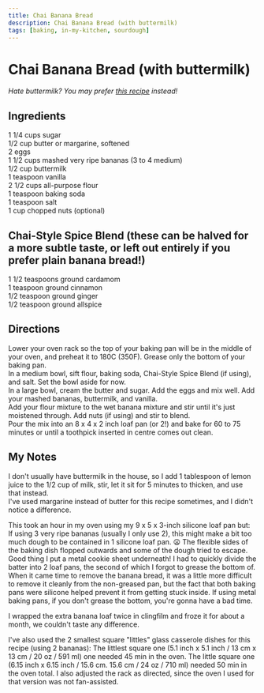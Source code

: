 ```yaml
---
title: Chai Banana Bread
description: Chai Banana Bread (with buttermilk)
tags: [baking, in-my-kitchen, sourdough]
---
```


# Chai Banana Bread (with buttermilk)
*Hate buttermilk? You may prefer [this recipe](banana-bread.md) instead!*

## Ingredients
1 1/4 cups sugar  
1/2 cup butter or margarine, softened  
2 eggs  
1 1/2 cups mashed very ripe bananas (3 to 4 medium)  
1/2 cup buttermilk  
1 teaspoon vanilla  
2 1/2 cups all-purpose flour  
1 teaspoon baking soda  
1 teaspoon salt  
1 cup chopped nuts (optional)

## Chai-Style Spice Blend (these can be halved for a more subtle taste, or left out entirely if you prefer plain banana bread!)
1 1/2 teaspoons ground cardamom  
1 teaspoon ground cinnamon  
1/2 teaspoon ground ginger  
1/2 teaspoon ground allspice

## Directions
Lower your oven rack so the top of your baking pan will be in the middle of your oven, and preheat it to 180C (350F). Grease only the bottom of your baking pan.  
In a medium bowl, sift flour, baking soda, Chai-Style Spice Blend (if using), and salt. Set the bowl aside for now.  
In a large bowl, cream the butter and sugar. Add the eggs and mix well. Add your mashed bananas, buttermilk, and vanilla.  
Add your flour mixture to the wet banana mixture and stir until it's just moistened through. Add nuts (if using) and stir to blend.  
Pour the mix into an 8 x 4 x 2 inch loaf pan (or 2!) and bake for 60 to 75 minutes or until a toothpick inserted in centre comes out clean.

## My Notes
I don't usually have buttermilk in the house, so I add 1 tablespoon of lemon juice to the 1/2 cup of milk, stir, let it sit for 5 minutes to thicken, and use that instead.  
I've used margarine instead of butter for this recipe sometimes, and I didn't notice a difference.

This took an hour in my oven using my 9 x 5 x 3-inch silicone loaf pan but:  
If using 3 very ripe bananas (usually I only use 2), this might make a bit too much dough to be contained in 1 silicone loaf pan. 😦 The flexible sides of the baking dish flopped outwards and some of the dough tried to escape. Good thing I put a metal cookie sheet underneath! I had to quickly divide the batter into 2 loaf pans, the second of which I forgot to grease the bottom of. When it came time to remove the banana bread, it was a little more difficult to remove it cleanly from the non-greased pan, but the fact that both baking pans were silicone helped prevent it from getting stuck inside. If using metal baking pans, if you don't grease the bottom, you're gonna have a bad time.

I wrapped the extra banana loaf twice in clingfilm and froze it for about a month, we couldn't taste any difference.

I've also used the 2 smallest square "littles" glass casserole dishes for this recipe (using 2 bananas): The littlest square one (5.1 inch x 5.1 inch / 13 cm x 13 cm / 20 oz / 591 ml) one needed 45 min in the oven. The little square one (6.15 inch x 6.15 inch / 15.6 cm. 15.6 cm / 24 oz / 710 ml) needed 50 min in the oven total. I also adjusted the rack as directed, since the oven I used for that version was not fan-assisted.